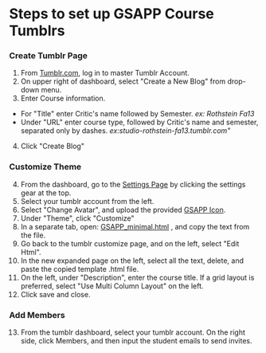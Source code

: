 # Steps to set up GSAPP Course Tumblrs



### Create Tumblr Page
1. From [Tumblr.com](http://www.tumblr.com), log in to master Tumblr Account.
2. On upper right of dashboard, select "Create a New Blog" from drop-down menu.
3. Enter Course information.
  * For "Title" enter Critic's name followed by Semester. *ex: Rothstein Fa13*
  * Under "URL" enter course type, followed by Critic's name and semester, separated only by dashes. *ex:studio-rothstein-fa13.tumblr.com"*
4. Click "Create Blog"  

### Customize Theme
4. From the dashboard, go to the [Settings Page](https://www.tumblr.com/settings) by clicking the settings gear at the top.
5. Select your tumblr account from the left.
6. Select "Change Avatar", and upload the provided [GSAPP Icon](https://github.com/columbiagsapp/courseblogs/blob/master/assets/avatar.png).
7. Under "Theme", click "Customize"
8. In a separate tab, open: [GSAPP_minimal.html](https://github.com/columbiagsapp/courseblogs/blob/master/themes/GSAPP_minimal.html) , and copy the text from the file.
9. Go back to the tumblr customize page, and on the left, select "Edit Html".
10. In the new expanded page on the left, select all the text, delete, and paste the copied template .html file.
11. On the left, under "Description", enter the course title. If a grid layout is preferred, select "Use Multi Column Layout" on the left.
12. Click save and close.


### Add Members
13. From the tumblr dashboard, select your tumblr account. On the right side, click Members, and then input the student emails to send invites.

